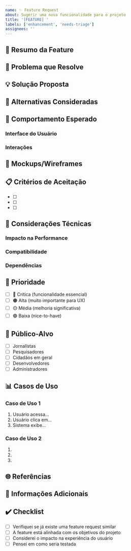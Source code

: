 ```yaml
---
name: ✨ Feature Request
about: Sugerir uma nova funcionalidade para o projeto
title: '[FEATURE] '
labels: ['enhancement', 'needs-triage']
assignees: ''
---
```


## 🎯 Resumo da Feature
<!-- Descrição clara e concisa da funcionalidade solicitada -->

## 🤔 Problema que Resolve
<!-- Que problema esta feature resolve? Ex: "Tenho dificuldade em..." -->

## 💡 Solução Proposta
<!-- Descrição clara de como você gostaria que isso funcionasse -->

## 🔄 Alternativas Consideradas
<!-- Outras soluções que você considerou -->

## 📱 Comportamento Esperado

### Interface do Usuário
<!-- Como a feature deve aparecer para o usuário? -->

### Interações
<!-- Como o usuário vai interagir com esta feature? -->

## 🎨 Mockups/Wireframes
<!-- Se você tem ideias visuais, adicione aqui -->

## 📋 Critérios de Aceitação
<!-- Lista específica do que deve ser implementado -->
- [ ] 
- [ ] 
- [ ] 

## 🔧 Considerações Técnicas

### Impacto na Performance
<!-- Esta feature pode afetar a performance? Como? -->

### Compatibilidade
<!-- Considerações sobre compatibilidade com browsers/dispositivos -->

### Dependências
<!-- Esta feature depende de outras features ou bibliotecas? -->

## 🎯 Prioridade
<!-- Marque a prioridade da feature -->
- [ ] 🔴 Crítica (funcionalidade essencial)
- [ ] 🟠 Alta (muito importante para UX)
- [ ] 🟡 Média (melhoria significativa)
- [ ] 🟢 Baixa (nice-to-have)

## 👥 Público-Alvo
<!-- Quem se beneficiaria desta feature? -->
- [ ] Jornalistas
- [ ] Pesquisadores
- [ ] Cidadãos em geral
- [ ] Desenvolvedores
- [ ] Administradores

## 📊 Casos de Uso
<!-- Exemplos específicos de como a feature seria usada -->

### Caso de Uso 1
1. Usuário acessa...
2. Usuário clica em...
3. Sistema exibe...

### Caso de Uso 2
1. 
2. 
3. 

## 🌐 Referências
<!-- Links para sites/apps que implementam algo similar -->

## 📝 Informações Adicionais
<!-- Qualquer outra informação relevante -->

## ✔️ Checklist
- [ ] Verifiquei se já existe uma feature request similar
- [ ] A feature está alinhada com os objetivos do projeto
- [ ] Considerei o impacto na experiência do usuário
- [ ] Pensei em como seria testada
